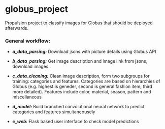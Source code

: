 # globus_project
Propulsion project to classify images for Globus that should be deployed afterwards.

### General workflow:

- ***a_data_parsing:*** Download jsons with picture details using Globus API

- ***b_data_parsing:*** Get image description and image link from jsons, download images

- ***c_data_cleaning:*** Clean image description, form two subgroups for training: categories and features. Categories are based on hierarchies of Globus (e.g. highest is geneder, second is general fashion item, third more detailed). Features include color, material, season, pattern and miscellaneous

- ***d_model:*** Build branched convolutional neural network to predict categories and features simultaneousely

- ***e_web:*** Flask based user interface to check model predictions
